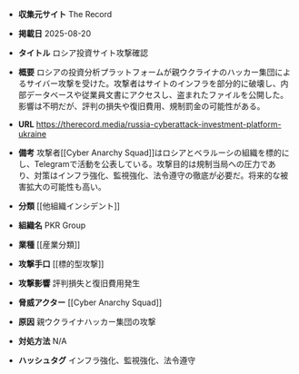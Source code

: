 - **収集元サイト**
The Record

- **掲載日**
2025-08-20

- **タイトル**
ロシア投資サイト攻撃確認

- **概要**
ロシアの投資分析プラットフォームが親ウクライナのハッカー集団によるサイバー攻撃を受けた。攻撃者はサイトのインフラを部分的に破壊し、内部データベースや従業員文書にアクセスし、盗まれたファイルを公開した。影響は不明だが、評判の損失や復旧費用、規制罰金の可能性がある。

- **URL**
https://therecord.media/russia-cyberattack-investment-platform-ukraine

- **備考**
攻撃者[[Cyber Anarchy Squad]]はロシアとベラルーシの組織を標的にし、Telegramで活動を公表している。攻撃目的は規制当局への圧力であり、対策はインフラ強化、監視強化、法令遵守の徹底が必要だ。将来的な被害拡大の可能性も高い。

- **分類**
[[他組織インシデント]]

- **組織名**
PKR Group

- **業種**
[[産業分類]]

- **攻撃手口**
[[標的型攻撃]]

- **攻撃影響**
評判損失と復旧費用発生

- **脅威アクター**
[[Cyber Anarchy Squad]]

- **原因**
親ウクライナハッカー集団の攻撃

- **対処方法**
N/A

- **ハッシュタグ**
インフラ強化、監視強化、法令遵守
